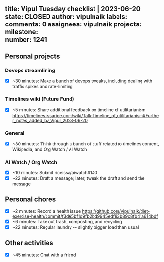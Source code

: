 title:	Vipul Tuesday checklist | 2023-06-20
state:	CLOSED
author:	vipulnaik
labels:	
comments:	0
assignees:	vipulnaik
projects:	
milestone:	
number:	1241
--
## Personal projects

### Devops streamlining

- [x] ~30 minutes: Make a bunch of devops tweaks, including dealing with traffic spikes and rate-limiting

### Timelines wiki (Future Fund)

- [x] ~5 minutes: Share additional feedback on timeline of utilitarianism https://timelines.issarice.com/wiki/Talk:Timeline_of_utilitarianism#Further_notes_added_by_Vipul_2023-06-20

### General

- [x] ~30 minutes: Think through a bunch of stuff related to timelines content, Wikipedia, and Org Watch / AI Watch

### AI Watch / Org Watch

- [x] ~10 minutes: Submit riceissa/aiwatch#140
- [x] ~22 minutes: Draft a message; later, tweak the draft and send the message

## Personal chores

- [x] ~2 minutes: Record a health issue https://github.com/vipulnaik/diet-exercise-health/commit/f3d65bf1d9fb2bd9945edf83b89c8fb41a614bdf
- [x] ~6 minutes: Take out trash, composting, and recycling
- [x] ~22 minutes: Regular laundry -- slightly bigger load than usual 

## Other activities

- [x] ~45 minutes: Chat with a friend
